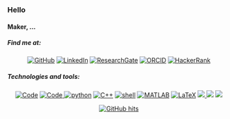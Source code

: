 ### Hello
#### Maker, ...

##### Find me at:
<p align="center">
    <a href="https://github.com/oumaimaLam" target="_blank"><img alt="GitHub" src="https://img.shields.io/badge/-@oumaimaLam-181717?style=flat-square&logo=GitHub&logoColor=white"></a>
    <a href="https://www.linkedin.com/in/oumaimalam/" target="_blank"><img alt="LinkedIn" src="https://img.shields.io/badge/-LinkedIn-0077B5?style=flat-square&logo=Linkedin&logoColor=white"></a>
    <a href="https://www.researchgate.net/profile/Oumaima_Lamaakel" target="_blank"><img alt="ResearchGate" src="https://img.shields.io/badge/-ResearchGate-00CCBB?style=flat-square&logo=ResearchGate&logoColor=white"></a>
    <a href="https://orcid.org/0000-0002-5243-6637" target="_blank"><img alt="ORCID" src="https://img.shields.io/badge/-ORCID-A6CE39?style=flat-square&logo=ORCID&logoColor=white"></a>
     <a href="https://www.hackerrank.com/oumaimalam" target="_blank"><img alt="HackerRank" src="https://img.shields.io/badge/-Hackerrank-2EC866?style=flat-square&logo=HackerRank&logoColor=white"></a>    
</p>

##### Technologies and tools:
<p align="center">
    <a href="https://github.com/oumaimaLam?tab=repositories" target="_blank"><img alt="Code" src="https://img.shields.io/badge/-code-000000?style=flat-square&logo=C&logoColor=white"></a>
    <a href="https://github.com/oumaimaLam?tab=repositories" target="_blank"><img alt="Code" <img src="https://img.shields.io/badge/c%20-%2300599C.svg?&style=flat-square&logo=c&logoColor=white"/>
    <a href="https://github.com/oumaimaLam?tab=repositories&language=python" target="_blank"><img alt="python" src="https://img.shields.io/badge/-R-276DC3?style=flat-square&logo=python&logoColor=white"></a>
    <a href="https://github.com/oumaimaLam?tab=repositories&language=c%2B%2B" target="_blank"><img alt="C++" src="https://img.shields.io/badge/-C%2B%2B-00599C?style=flat-square&logo=C%2B%2B&logoColor=white"></a>
    <a href="https://github.com/oumaimaLam?tab=repositories&language=shell" target="_blank"><img alt="shell" src="https://img.shields.io/badge/-shell-5391FE?style=flat-square&logo=PowerShell&logoColor=white"></a>
    <a href="https://github.com/oumaimaLam?tab=repositories&language=matlab" target="_blank"><img alt="MATLAB" src="https://img.shields.io/badge/-MATALB-0076A8?style=flat-square&logo=Mathworks&logoColor=white"></a>
    <a href="https://github.com/oumaimaLam?tab=repositories&language=TeX" target="_blank"><img alt="LaTeX" src="https://img.shields.io/badge/-LaTeX-008080?style=flat-square&logo=LaTeX&logoColor=white"></a>
    <a href="https://github.com/oumaimaLam?tab=repositories&language=Jupyter" target="_blank"><img src="https://img.shields.io/badge/Jupyter%20-%23F37626.svg?&style=flat-square&logo=Jupyter&logoColor=white" />
    <a href="https://github.com/oumaimaLam?tab=repositories&language=RaspberryPi" target="_blank"><img src="https://img.shields.io/badge/-Raspberry%20Pi-C51A4A?style=flat-square&logo=Raspberry-Pi"></a>
    <a href="https://github.com/oumaimaLam?tab=repositories&language=Arduino" target="_blank"><img src="https://img.shields.io/badge/-Arduino-00979D?style=flat-square&logo=Arduino&logoColor=white"/>
</p>

<p align="center">
    <a href="https://github.com/oumaimaLam/oumaimaLam" target="_blank"><img alt="GitHub hits" src="https://img.shields.io/github/last-commit/oumaimaLam/oumaimaLam?label=last%20updated&style=flat-square"></a>
</p>
